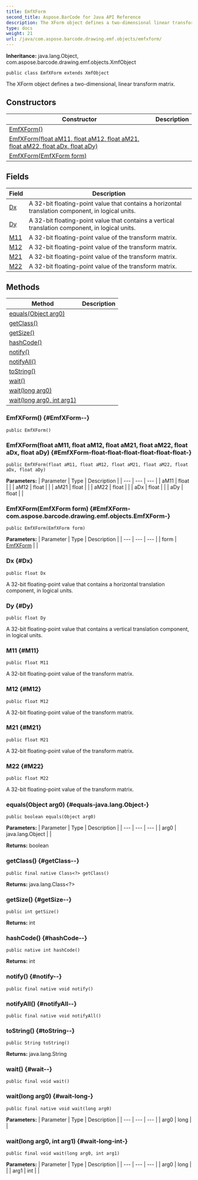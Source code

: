 ```yaml
---
title: EmfXForm
second_title: Aspose.BarCode for Java API Reference
description: The XForm object defines a two-dimensional linear transform matrix.
type: docs
weight: 21
url: /java/com.aspose.barcode.drawing.emf.objects/emfxform/
---
```

**Inheritance:**
java.lang.Object, com.aspose.barcode.drawing.emf.objects.XmfObject
```
public class EmfXForm extends XmfObject
```

The XForm object defines a two-dimensional, linear transform matrix.
## Constructors

| Constructor | Description |
| --- | --- |
| [EmfXForm()](#EmfXForm--) |  |
| [EmfXForm(float aM11, float aM12, float aM21, float aM22, float aDx, float aDy)](#EmfXForm-float-float-float-float-float-float-) |  |
| [EmfXForm(EmfXForm form)](#EmfXForm-com.aspose.barcode.drawing.emf.objects.EmfXForm-) |  |
## Fields

| Field | Description |
| --- | --- |
| [Dx](#Dx) | A 32-bit floating-point value that contains a horizontal translation component, in logical units. |
| [Dy](#Dy) | A 32-bit floating-point value that contains a vertical translation component, in logical units. |
| [M11](#M11) | A 32-bit floating-point value of the transform matrix. |
| [M12](#M12) | A 32-bit floating-point value of the transform matrix. |
| [M21](#M21) | A 32-bit floating-point value of the transform matrix. |
| [M22](#M22) | A 32-bit floating-point value of the transform matrix. |
## Methods

| Method | Description |
| --- | --- |
| [equals(Object arg0)](#equals-java.lang.Object-) |  |
| [getClass()](#getClass--) |  |
| [getSize()](#getSize--) |  |
| [hashCode()](#hashCode--) |  |
| [notify()](#notify--) |  |
| [notifyAll()](#notifyAll--) |  |
| [toString()](#toString--) |  |
| [wait()](#wait--) |  |
| [wait(long arg0)](#wait-long-) |  |
| [wait(long arg0, int arg1)](#wait-long-int-) |  |
### EmfXForm() {#EmfXForm--}
```
public EmfXForm()
```


### EmfXForm(float aM11, float aM12, float aM21, float aM22, float aDx, float aDy) {#EmfXForm-float-float-float-float-float-float-}
```
public EmfXForm(float aM11, float aM12, float aM21, float aM22, float aDx, float aDy)
```


**Parameters:**
| Parameter | Type | Description |
| --- | --- | --- |
| aM11 | float |  |
| aM12 | float |  |
| aM21 | float |  |
| aM22 | float |  |
| aDx | float |  |
| aDy | float |  |

### EmfXForm(EmfXForm form) {#EmfXForm-com.aspose.barcode.drawing.emf.objects.EmfXForm-}
```
public EmfXForm(EmfXForm form)
```


**Parameters:**
| Parameter | Type | Description |
| --- | --- | --- |
| form | [EmfXForm](../../com.aspose.barcode.drawing.emf.objects/emfxform) |  |

### Dx {#Dx}
```
public float Dx
```


A 32-bit floating-point value that contains a horizontal translation component, in logical units.

### Dy {#Dy}
```
public float Dy
```


A 32-bit floating-point value that contains a vertical translation component, in logical units.

### M11 {#M11}
```
public float M11
```


A 32-bit floating-point value of the transform matrix.

### M12 {#M12}
```
public float M12
```


A 32-bit floating-point value of the transform matrix.

### M21 {#M21}
```
public float M21
```


A 32-bit floating-point value of the transform matrix.

### M22 {#M22}
```
public float M22
```


A 32-bit floating-point value of the transform matrix.

### equals(Object arg0) {#equals-java.lang.Object-}
```
public boolean equals(Object arg0)
```




**Parameters:**
| Parameter | Type | Description |
| --- | --- | --- |
| arg0 | java.lang.Object |  |

**Returns:**
boolean
### getClass() {#getClass--}
```
public final native Class<?> getClass()
```




**Returns:**
java.lang.Class<?>
### getSize() {#getSize--}
```
public int getSize()
```




**Returns:**
int
### hashCode() {#hashCode--}
```
public native int hashCode()
```




**Returns:**
int
### notify() {#notify--}
```
public final native void notify()
```




### notifyAll() {#notifyAll--}
```
public final native void notifyAll()
```




### toString() {#toString--}
```
public String toString()
```




**Returns:**
java.lang.String
### wait() {#wait--}
```
public final void wait()
```




### wait(long arg0) {#wait-long-}
```
public final native void wait(long arg0)
```




**Parameters:**
| Parameter | Type | Description |
| --- | --- | --- |
| arg0 | long |  |

### wait(long arg0, int arg1) {#wait-long-int-}
```
public final void wait(long arg0, int arg1)
```




**Parameters:**
| Parameter | Type | Description |
| --- | --- | --- |
| arg0 | long |  |
| arg1 | int |  |

